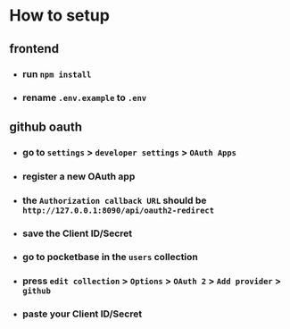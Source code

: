 # How to setup
## frontend
- ### run `npm install`
- ### rename `.env.example` to `.env`
## github oauth
- ### go to `settings` > `developer settings` > `OAuth Apps`
- ### register a new OAuth app
- ### the `Authorization callback URL` should be `http://127.0.0.1:8090/api/oauth2-redirect`
- ### save the Client ID/Secret
- ### go to pocketbase in the `users` collection
- ### press `edit collection` > `Options` > `OAuth 2` > `Add provider` > `github`
- ### paste your Client ID/Secret 